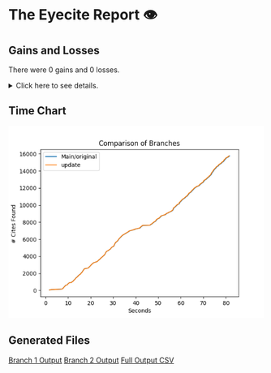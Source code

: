 # The Eyecite Report :eye:



Gains and Losses
---------
There were 0 gains and 0 losses.

<details>
<summary>Click here to see details.</summary>

|     id     |  Gain  |  Loss  |
| ---------- | ------ | ------ |


</details>



Time Chart
---------

![image](https://raw.githubusercontent.com/freelawproject/reporters-db/artifacts/194/results/chart.png)


Generated Files
---------

[Branch 1 Output](https://raw.githubusercontent.com/freelawproject/reporters-db/artifacts/194/results/original.json)
[Branch 2 Output](https://raw.githubusercontent.com/freelawproject/reporters-db/artifacts/194/results/update.json)
[Full Output CSV ](https://raw.githubusercontent.com/freelawproject/reporters-db/artifacts/194/results/output.csv)
